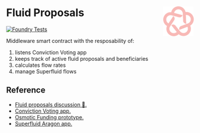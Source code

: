 # Fluid Proposals <a href="#"><img align="right" src=".github/assets/blossom-labs.svg" height="80px" /></a>

[![Foundry Tests](https://github.com/BlossomLabs/flow-controller/actions/workflows/test.yml/badge.svg)](https://github.com/BlossomLabs/flow-controller/actions/workflows/test.yml)

Middleware smart contract with the resposability of:

1. listens Conviction Voting app
2. keeps track of active fluid proposals and beneficiaries
3. calculates flow rates
4. manage Superfluid flows

## Reference

- [Fluid proposals discussion 🚰.](https://github.com/1Hive/gardens/discussions/536)
- [Conviction Voting app.](https://github.com/1Hive/conviction-voting-app)
- [Osmotic Funding prototype.](https://github.com/BlossomLabs/osmotic-funding)
- [Superfluid Aragon app.](https://github.com/BlossomLabs/superfluid-aragon-app)
